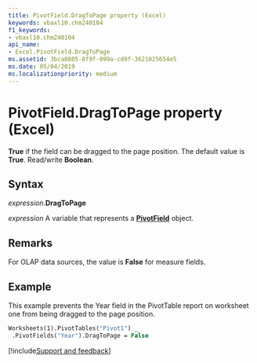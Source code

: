 ```yaml
---
title: PivotField.DragToPage property (Excel)
keywords: vbaxl10.chm240104
f1_keywords:
- vbaxl10.chm240104
api_name:
- Excel.PivotField.DragToPage
ms.assetid: 3bca0805-8f9f-099a-cd9f-3621025654e5
ms.date: 05/04/2019
ms.localizationpriority: medium
---
```



# PivotField.DragToPage property (Excel)

**True** if the field can be dragged to the page position. The default value is **True**. Read/write **Boolean**.


## Syntax

_expression_.**DragToPage**

_expression_ A variable that represents a **[PivotField](Excel.PivotField.md)** object.


## Remarks

For OLAP data sources, the value is **False** for measure fields.


## Example

This example prevents the Year field in the PivotTable report on worksheet one from being dragged to the page position.

```vb
Worksheets(1).PivotTables("Pivot1") _ 
 .PivotFields("Year").DragToPage = False
```



[!include[Support and feedback](~/includes/feedback-boilerplate.md)]